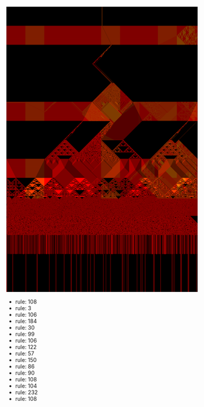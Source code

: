 ![photo](./output.png) 
 * rule: 108
* rule: 3
* rule: 106
* rule: 184
* rule: 30
* rule: 99
* rule: 106
* rule: 122
* rule: 57
* rule: 150
* rule: 86
* rule: 90
* rule: 108
* rule: 104
* rule: 232
* rule: 108
